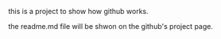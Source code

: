 this is a project to show how github works. 

the readme.md file will be shwon on the github's project page. 
